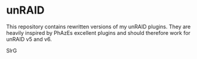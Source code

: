 # unRAID
This repository contains rewritten versions of my unRAID plugins.
They are heavily inspired by PhAzEs excellent plugins and should
therefore work for unRAID v5 and v6.

SlrG
